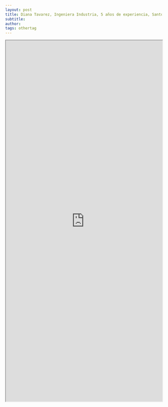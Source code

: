 ```yaml
---
layout: post
title: Diana Tavarez, Ingeniera Industria, 5 años de experiencia, Santo Dominogo - Republica Dominicana
subtitle:
author:
tags: othertag
---
```

<iframe src="https://drive.google.com/file/d/1MlkJyh1YnBON8ymhsqYm5gc9fjE_5YiK/preview" width="100%" height="1160"></iframe>
